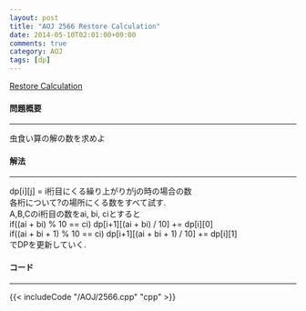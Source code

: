```yaml
---
layout: post
title: "AOJ 2566 Restore Calculation"
date: 2014-05-10T02:01:00+09:00
comments: true
category: AOJ
tags: [dp]
---
```


[Restore Calculation](http://judge.u-aizu.ac.jp/onlinejudge/description.jsp?id=2566)

#### 問題概要

****

虫食い算の解の数を求めよ

#### 解法

****

dp[i][j] = i桁目にくる繰り上がりがjの時の場合の数  
各桁について?の場所にくる数をすべて試す.  
A,B,Cのi桁目の数をai, bi, ciとすると  
if((ai + bi) % 10 == ci) dp[i+1][(ai + bi) / 10] += dp[i][0]  
if((ai + bi + 1) % 10 == ci) dp[i+1][(ai + bi + 1) / 10] += dp[i][1]  
でDPを更新していく.  

#### コード

****

{{< includeCode "/AOJ/2566.cpp" "cpp" >}}

